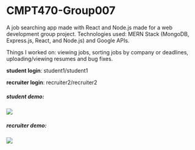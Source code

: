 # CMPT470-Group007

A job searching app made with React and Node.js made for a web development group project.
Technologies used: MERN Stack (MongoDB, Express.js, React, and Node.js) and Google APIs.

Things I worked on: viewing jobs, sorting jobs by company or deadlines, uploading/viewing resumes and bug fixes.  

**student login**: student1/student1
  
**recruiter login**: recruiter2/recruiter2

##### student demo:  
![](student-demo.gif)

##### recruiter demo:  

![](recruiter-demo.gif)
